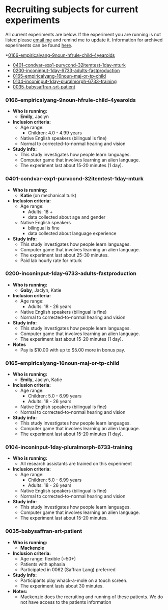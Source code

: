 # Recruiting subjects for current experiments

All current experiments are below.  If the experiment you are running is not listed please [email me](mailto:kathryn.schuler@gmail.com) and remind me to update it. Information for archived experiments can be found [here](archive/recruitment-archive.md).


*[0166-empiricalyang-9noun-hfrule-child-4yearolds](#0166-empiricalyang-9noun-hfrule-child-4yearolds)
* [0401-condvar-exp1-purvcond-32itemtest-1day-mturk](#0401-condvar-exp1-purvcond-32itemtest-1day-mturk)
* [0200-inconinput-1day-6733-adults-fastproduction](#0200-inconinput-1day-6733-adults-fastproduction)
* [0165-empiricalyang-16noun-maj-or-tp-child](#0165-empiricalyang-16noun-maj-or-tp-child)
* [0104-inconinput-1day-pluralmorph-6733-training](#0104-inconinput-1day-pluralmorph-6733-training)
* [0035-babysaffran-srt-patient](#0035-babysaffran-srt-patient)


### 0166-empiricalyang-9noun-hfrule-child-4yearolds

* **Who is running:**
  * **Emily**, Jaclyn
* **Inclusion criteria:**
  * Age range:
    * Children: 4.0 - 4.99 years
  * Native English speakers \(bilingual is fine\)
  * Normal to corrected-to-normal hearing and vision
* **Study info:**
  * This study investigates how people learn languages.
  * Computer game that involves learning an alien language.
  * The experiment last about 15-20 minutes \(1 day\).


### 0401-condvar-exp1-purvcond-32itemtest-1day-mturk

* **Who is running:**
  * **Katie** (on mechanical turk)
* **Inclusion criteria:**
  * Age range:
    * Adults: 18 +
    * data collected about age and gender
  * Native English speakers
    * bilingual is fine
    * data collected about language experience
* **Study info:**
  * This study investigates how people learn languages.
  * Computer game that involves learning an alien language.
  * The experiment last about 25-30 minutes.
  * Paid lab hourly rate for mturk



### 0200-inconinput-1day-6733-adults-fastproduction

* **Who is running:**
  * **Gaby**, Jaclyn, Katie
* **Inclusion criteria:**
  * Age range:
    * Adults: 18 - 26 years
  * Native English speakers \(bilingual is fine\)
  * Normal to corrected-to-normal hearing and vision
* **Study info:**
  * This study investigates how people learn languages.
  * Computer game that involves learning an alien language.
  * The experiment last about 15-20 minutes \(1 day\).
* **Notes**
  * Pay is $10.00 with up to $5.00 more in bonus pay.


### 0165-empiricalyang-16noun-maj-or-tp-child

* **Who is running:**
  * **Emily**, Jaclyn, Katie
* **Inclusion criteria:**
  * Age range:
    * Children: 5.0 - 6.99 years
    * Adults: 18 - 26 years
  * Native English speakers \(bilingual is fine\)
  * Normal to corrected-to-normal hearing and vision
* **Study info:**
  * This study investigates how people learn languages.
  * Computer game that involves learning an alien language.
  * The experiment last about 15-20 minutes \(1 day\).


### 0104-inconinput-1day-pluralmorph-6733-training
* **Who is running:**
  * All research assistants are trained on this experiment
* **Inclusion criteria:**
  * Age range:
    * Children: 5.0 - 6.99 years
    * Adults: 18 - 26 years
  * Native English speakers \(bilingual is fine\)
  * Normal to corrected-to-normal hearing and vision
* **Study info:**
  * This study investigates how people learn languages.
  * Computer game that involves learning an alien language.
  * The experiment last about 15-20 minutes.


### 0035-babysaffran-srt-patient

* **Who is running:**
  * **Mackenzie**
* **Inclusion criteria:**
  * Age range: flexible \(~50+\)
  * Patients with aphasia
  * Participated in 0062 \(Saffran Lang\) preferred
* **Study info:**
  * Participants play whack-a-mole on a touch screen.
  * The experiment lasts about 30 minutes.
* **Notes:**
  * Mackenzie does the recruiting and running of these patients.  We do not have access to the patients information


